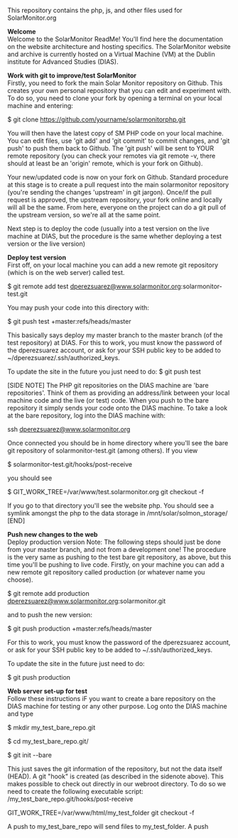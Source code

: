 This repository contains the php, js, and other files used for SolarMonitor.org

<b>Welcome</b><br>
Welcome to the SolarMonitor ReadMe! You'll find here the documentation on the website architecture and hosting specifics. The SolarMonitor website and archive is currently hosted on a Virtual Machine (VM) at the Dublin institute for Advanced Studies (DIAS).

<b>Work with git to improve/test SolarMonitor</b><br>
Firstly, you need to fork the main Solar Monitor repository on Github. This creates your own personal repository that you can edit and experiment with. To do so, you need to clone your fork by opening a terminal on your local machine and entering:

$ git clone https://github.com/yourname/solarmonitorphp.git

You will then have the latest copy of SM PHP code on your local machine. You can edit files, use 'git add' and 'git commit' to commit changes, and 'git push' to push them back to Github. The 'git push' will be sent to YOUR remote repository (you can check your remotes via git remote -v, there should at least be an 'origin' remote, which is your fork on Github).

Your new/updated code is now on your fork on Github. Standard procedure at this stage is to create a pull request into the main solarmonitor repository (you're sending the changes 'upstream' in git jargon). Once/if the pull request is approved, the upstream repository, your fork online and locally will all be the same. From here, everyone on the project can do a git pull of the upstream version, so we're all at the same point.

Next step is to deploy the code (usually into a test version on the live machine at DIAS, but the procedure is the same whether deploying a test version or the live version)

<b>Deploy test version</b><br>
First off, on your local machine you can add a new remote git repository (which is on the web server) called test.

$ git remote add test dperezsuarez@www.solarmonitor.org:solarmonitor-test.git

You may push your code into this directory with:

$ git push test +master:refs/heads/master

This basically says deploy my master branch to the master branch (of the test repository) at DIAS. For this to work, you must know the password of the dperezsuarez account, or ask for your SSH public key to be added to ~/dperezsuarez/.ssh/authorized_keys.

To update the site in the future you just need to do: $ git push test

[SIDE NOTE]
The PHP git repositories on the DIAS machine are 'bare repositories'. Think of them as providing an address/link between your local machine code and the live (or test) code. When you push to the bare repository it simply sends your code onto the DIAS machine. To take a look at the bare repository, log into the DIAS machine with:

ssh dperezsuarez@www.solarmonitor.org

Once connected you should be in home directory where you'll see the bare git repository of solarmonitor-test.git (among others). If you view

$ solarmonitor-test.git/hooks/post-receive

you should see

$ GIT_WORK_TREE=/var/www/test.solarmonitor.org git checkout -f

If you go to that directory you'll see the website php. You should see a symlink amongst the php to the data storage in /mnt/solar/solmon_storage/
[END]

<b>Push new changes to the web</b><br>
Deploy production version Note: The following steps should just be done from your master branch, and not from a development one! The procedure is the very same as pushing to the test bare git repository, as above, but this time you'll be pushing to live code. Firstly, on your machine you can add a new remote git repository called production (or whatever name you choose).

$ git remote add production dperezsuarez@www.solarmonitor.org:solarmonitor.git

and to push the new version:

$ git push production +master:refs/heads/master

For this to work, you must know the password of the dperezsuarez account, or ask for your SSH public key to be added to ~/.ssh/authorized_keys.

To update the site in the future just need to do:

$ git push production

<b>Web server set-up for test</b><br>
Follow these instructions iF you want to create a bare repository on the DIAS machine for testing or any other purpose. Log onto the DIAS machine and type

$ mkdir my_test_bare_repo.git

$ cd my_test_bare_repo.git/

$ git init --bare

This just saves the git information of the repository, but not the data itself (HEAD). A git "hook" is created (as described in the sidenote above). This makes possible to check out directly in our webroot directory. To do so we need to create the following executable script: /my_test_bare_repo.git/hooks/post-receive

GIT_WORK_TREE=/var/www/html/my_test_folder git checkout -f

A push to my_test_bare_repo will send files to my_test_folder. A push
